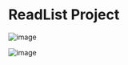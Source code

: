 # ReadList Project 
![image](https://user-images.githubusercontent.com/58151691/106263372-555ed880-6235-11eb-86c7-96b5402831a0.png)


![image](https://user-images.githubusercontent.com/58151691/106263492-80492c80-6235-11eb-85c6-34a3116c5d68.png)
